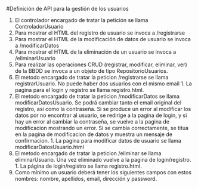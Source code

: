#Definición de API para la gestión de los usuarios

1. El controlador encargado de tratar la petición se llama ControladorUsuario
1. Para mostrar el HTML del registro de usuario se invoca a /registrarse
1. Para mostrar el HTML de la modificación de datos de usuario se invoca a /modificarDatos
1. Para mostrar el HTML de la eliminación de un usuario se invoca a /eliminarUsuario
1. Para realizar las operaciones CRUD (registrar, modificar, eliminar, ver) de la BBDD se invoca a un objeto de tipo RepositorioUsuarios.
  1. El metodo encargado de tratar la peticion /registrarse se llama registrarUsuario. No puede haber dos usuarios con el mismo email
    1. La pagina para el login y registro se llama registro.html.
  1. El metodo encargado de tratar la peticion /modificarDatos se llama modificarDatosUsuario. Se podrá cambiar tanto el email original del registro, así como la contraseña. Si se produce un error al modificar los datos por no encontrar al usuario, se redirige a la pagina de login, y si hay un error al cambiar la contraseña, se vuelve a la pagina de modificacion mostrando un error. Si se cambia correctamente, se titua en la pagina de modificacion de datos y muestra un mensaje de confirmacion.
    1. La pagina para modificar datos de usuario se llama modificarDatosUsuario.html
  1. El metodo encargado de tratar la peticion /eliminar se llama eliminarUsuario. Una vez eliminado vuelve a la pagina de login/registro.
    1. La página de login/registro se llama registro.html.
1. Como mínimo un usuario deberá tener los siguientes campos con estos nombres: nombre, apellidos, email, dirección y password.
